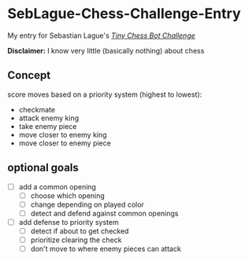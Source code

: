 # SebLague-Chess-Challenge-Entry

My entry for Sebastian Lague's *[Tiny Chess Bot Challenge](https://youtu.be/iScy18pVR58)*

**Disclaimer:** I know very little (basically nothing) about chess

## Concept

score moves based on a priority system (highest to lowest):
- checkmate
- attack enemy king
- take enemy piece
- move closer to enemy king
- move closer to enemy piece

## optional goals
- [ ] add a common opening
  - [ ] choose which opening
  - [ ] change depending on played color
  - [ ] detect and defend against common openings
- [ ] add defense to priority system
  - [ ] detect if about to get checked
  - [ ] prioritize clearing the check
  - [ ] don't move to where enemy pieces can attack
